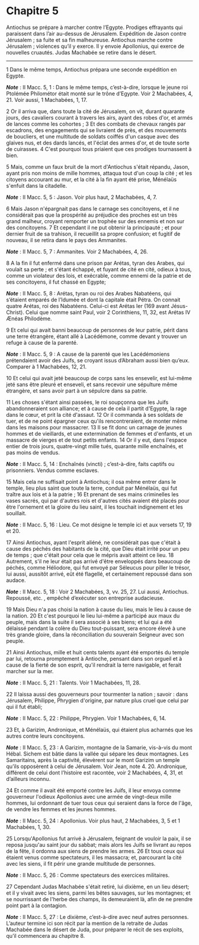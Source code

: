 # Chapitre 5

Antiochus se prépare à marcher contre l’Egypte.
Prodiges effrayants qui paraissent dans l’air au-dessus de Jérusalem.
Expédition de Jason contre Jérusalem ; sa fuite et sa fin malheureuse.
Antiochus marche contre Jérusalem ; violences qu’il y exerce.
Il y envoie Apollonius, qui exerce de nouvelles cruautés.
Judas Machabée se retire dans le désert.

***

1 Dans le même temps, Antiochus prépara une seconde expédition en Egypte.

***Note*** :  II Macc. 5, 1 : Dans le même temps, c’est-à-dire, lorsque le jeune roi Ptolémée Philométor était monté sur le trône d’Egypte. Voir 2 Machabées, 4, 21. Voir aussi, 1 Machabées, 1, 17.

2 Or il arriva que, dans toute la cité de Jérusalem, on vit, durant quarante jours, des cavaliers courant à travers les airs, ayant des robes d'or, et armés de lances comme les cohortes ; 3 Et des combats de chevaux rangés par escadrons, des engagements qui se livraient de près, et des mouvements de boucliers, et une multitude de soldats coiffés d'un casque avec des glaives nus, et des dards lancés, et l'éclat des armes d'or, et de toute sorte de cuirasses. 4 C'est pourquoi tous priaient que ces prodiges tournassent à bien.


5 Mais, comme un faux bruit de la mort d'Antiochus s'était répandu, Jason, ayant pris non moins de mille hommes, attaqua tout d'un coup la cité ; et les citoyens accourant au mur, et la cité à la fin ayant été prise, Ménélaüs s'enfuit dans la citadelle.

***Note*** :  II Macc. 5, 5 : Jason. Voir plus haut, 2 Machabées, 4, 7.

6 Mais Jason n'épargnait pas dans le carnage ses concitoyens, et il ne considérait pas que la prospérité au préjudice des proches est un très grand malheur, croyant remporter un trophée sur des ennemis et non sur des concitoyens. 7 Et cependant il ne put obtenir la principauté ; et pour dernier fruit de sa trahison, il recueillit sa propre confusion; et fugitif de nouveau, il se retira dans le pays des Ammanites.

***Note*** :  II Macc. 5, 7 : Ammanites. Voir 2 Machabées, 4, 26.

8 A la fin il fut enfermé dans une prison par Arétas, tyran des Arabes, qui voulait sa perte ; et s'étant échappé, et fuyant de cité en cité, odieux à tous, comme un violateur des lois, et exécrable, comme ennemi de la patrie et de ses concitoyens, il fut chassé en Egypte;

***Note*** :  II Macc. 5, 8 : Arétas, tyran ou roi des Arabes Nabatéens, qui s’étaient emparés de l’Idumée et dont la capitale était Pétra. On connait quatre Arétas, roi des Nabatéens. Celui-ci est Arétas Ier (169 avant Jésus-Christ). Celui que nomme saint Paul, voir 2 Corinthiens, 11, 32, est Arétas IV Ænéas Philodème.

9 Et celui qui avait banni beaucoup de personnes de leur patrie, périt dans une terre étrangère, étant allé à Lacédémone, comme devant y trouver un refuge à cause de la parenté.

***Note*** :  II Macc. 5, 9 : A cause de la parenté que les Lacédémoniens prétendaient avoir des Juifs, se croyant issus d’Abraham aussi bien qu’eux. Comparer à 1 Machabées, 12, 21.

10 Et celui qui avait jeté beaucoup de corps sans les ensevelir, est lui-même jeté sans être pleuré et enseveli, et sans recevoir une sépulture même étrangère, et sans avoir part à un sépulcre dans sa patrie.


11 Les choses s'étant ainsi passées, le roi soupçonna que les Juifs abandonneraient son alliance; et à cause de cela il partit d'Egypte, la rage dans le cœur, et prit la cité d'assaut. 12 Or il commanda à ses soldats de tuer, et de ne point épargner ceux qu'ils rencontreraient, de monter même dans les maisons pour massacrer. 13 Il se fit donc un carnage de jeunes hommes et de vieillards, et une extermination de femmes et d'enfants, et un massacre de vierges et de tout petits enfants. 14 Or il y eut, dans l'espace entier de trois jours, quatre-vingt mille tués, quarante mille enchaînés, et pas moins de vendus.

***Note*** :  II Macc. 5, 14 : Enchaînés (vincti) ; c’est-à-dire, faits captifs ou prisonniers. Vendus comme esclaves.

15 Mais cela ne suffisait point à Antiochus; il osa même entrer dans le temple, lieu plus saint que toute la terre, conduit par Ménélaüs, qui fut traître aux lois et à la patrie ; 16 Et prenant de ses mains criminelles les vases sacrés, qui par d'autres rois et d'autres cités avaient été placés pour être l'ornement et la gloire du lieu saint, il les touchait indignement et les souillait.

***Note*** :  II Macc. 5, 16 : Lieu. Ce mot désigne le temple ici et aux versets 17, 19 et 20.

17 Ainsi Antiochus, ayant l'esprit aliéné, ne considérait pas que c'était à cause des péchés des habitants de la cité, que Dieu était irrité pour un peu de temps ; que c'était pour cela que le mépris avait atteint ce lieu. 18 Autrement, s'il ne leur était pas arrivé d'être enveloppés dans beaucoup de péchés, comme Héliodore, qui fut envoyé par Séleucus pour piller le trésor, lui aussi, aussitôt arrivé, eût été flagellé, et certainement repoussé dans son audace.

***Note*** :  II Macc. 5, 18 : Voir 2 Machabées, 3, vv. 25, 27. Lui aussi, Antiochus. Repoussé, etc. , empêché d’exécuter son entreprise audacieuse.

19 Mais Dieu n'a pas choisi la nation à cause du lieu, mais le lieu à cause de la nation. 20 Et c'est pourquoi le lieu lui-même a participé aux maux du peuple, mais dans la suite il sera associé à ses biens; et lui qui a été délaissé pendant la colère du Dieu tout-puissant, sera encore élevé à une très grande gloire, dans la réconciliation du souverain Seigneur avec son peuple.


21 Ainsi Antiochus, mille et huit cents talents ayant été emportés du temple par lui, retourna promptement à Antioche, pensant dans son orgueil et à cause de la fierté de son esprit, qu'il rendrait la terre navigable, et ferait marcher sur la mer.

***Note*** :  II Macc. 5, 21 : Talents. Voir 1 Machabées, 11, 28.

22 Il laissa aussi des gouverneurs pour tourmenter la nation ; savoir : dans Jérusalem, Philippe, Phrygien d'origine, par nature plus cruel que celui par qui il fut établi;

***Note*** :  II Macc. 5, 22 : Philippe, Phrygien. Voir 1 Machabées, 6, 14.

23 Et, à Garizim, Andronique, et Ménélaüs, qui étaient plus acharnés que les autres contre leurs concitoyens.

***Note*** :  II Macc. 5, 23 : A Garizim, montagne de la Samarie, vis-à-vis du mont Hébal. Sichem est bâtie dans la vallée qui sépare les deux montagnes. Les Samaritains, après la captivité, élevèrent sur le mont Garizim un temple qu’ils opposèrent à celui de Jérusalem. Voir Jean, note 4. 20. Andronique, différent de celui dont l’histoire est racontée, voir 2 Machabées, 4, 31, et d’ailleurs inconnu.

24 Et comme il avait été emporté contre les Juifs, il leur envoya comme gouverneur l'odieux Apollonius avec une armée de vingt-deux mille hommes, lui ordonnant de tuer tous ceux qui seraient dans la force de l'âge, de vendre les femmes et les jeunes hommes.

***Note*** :  II Macc. 5, 24 : Apollonius. Voir plus haut, 2 Machabées, 3, 5 et 1 Machabées, 1, 30.

25 Lorsqu'Apollonius fut arrivé à Jérusalem, feignant de vouloir la paix, il se reposa jusqu'au saint jour du sabbat; mais alors les Juifs se livrant au repos de la fête, il ordonna aux siens de prendre les armes. 26 Et tous ceux qui étaient venus comme spectateurs, il les massacra; et, parcourant la cité avec les siens, il fit périr une grande multitude de personnes.

***Note*** :  II Macc. 5, 26 : Comme spectateurs des exercices militaires.


27 Cependant Judas Machabée s'était retiré, lui dixième, en un lieu désert; et il y vivait avec les siens, parmi les bêtes sauvages, sur les montagnes; et se nourrissant de l'herbe des champs, ils demeuraient là, afin de ne prendre point part à la contagion.

***Note*** :  II Macc. 5, 27 : Le dixième, c’est-à-dire avec neuf autres personnes. L’auteur termine ici son récit par la mention de la retraite de Judas Machabée dans le désert de Juda, pour préparer le récit de ses exploits, qu’il commencera au chapitre 8.

